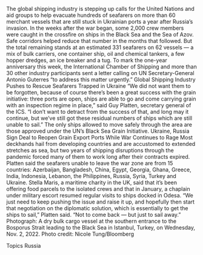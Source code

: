 The global shipping industry is stepping up calls for the United Nations and aid groups to help evacuate hundreds of seafarers on more than 60 merchant vessels that are still stuck in Ukrainian ports a year after Russia’s invasion.
In the weeks after the war began, some 2,000 crew members were caught in the crossfire on ships in the Black Sea and the Sea of Azov. Safe corridors helped reduce that number in the months that followed. But the total remaining stands at an estimated 331 seafarers on 62 vessels — a mix of bulk carriers, one container ship, oil and chemical tankers, a few hopper dredges, an ice breaker and a tug.
To mark the one-year anniversary this week, the International Chamber of Shipping and more than 30 other industry participants sent a letter calling on UN Secretary-General Antonio Guterres “to address this matter urgently.”
Global Shipping Industry Pushes to Rescue Seafarers Trapped in Ukraine
“We did not want them to be forgotten, because of course there’s been a great success with the grain initiative: three ports are open, ships are able to go and come carrying grain with an inspection regime in place,” said Guy Platten, secretary general of the ICS. “I don’t want to detract from the success of that, and long may it continue, but we’ve still got these residual numbers of ships which are still unable to sail.”
The only ships allowed to move safely through the area are those approved under the UN’s Black Sea Grain Initiative.
Ukraine, Russia Sign Deal to Reopen Grain Export Ports While War Continues to Rage
Most deckhands hail from developing countries and are accustomed to extended stretches as sea, but two years of shipping disruptions through the pandemic forced many of them to work long after their contracts expired.
Platten said the seafarers unable to leave the war zone are from 15 countries: Azerbaijan, Bangladesh, China, Egypt, Georgia, Ghana, Greece, India, Indonesia, Lebanon, the Philippines, Russia, Syria, Turkey and Ukraine.
Stella Maris, a maritime charity in the UK, said that it’s been offering food parcels to the isolated crews and that in January, a chaplain under military escort resumed regular visits to ships docked in Odesa.
“We just need to keep pushing the issue and raise it up, and hopefully then start that negotiation on the diplomatic solution, which is essentially to get the ships to sail,” Platten said. “Not to come back — but just to sail away.”
Photograph: A dry bulk cargo vessel at the southern entrance to the Bosporus Strait leading to the Black Sea in Istanbul, Turkey, on Wednesday, Nov. 2, 2022. Photo credit: Nicole Tung/Bloomberg

Topics
Russia
